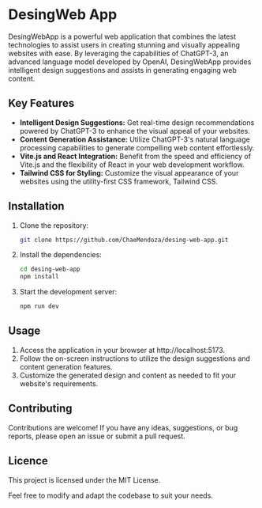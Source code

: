 # DesingWeb App

DesingWebApp is a powerful web application that combines the latest technologies to assist users in creating stunning and visually appealing websites with ease. By leveraging the capabilities of ChatGPT-3, an advanced language model developed by OpenAI, DesingWebApp provides intelligent design suggestions and assists in generating engaging web content.

## Key Features

- **Intelligent Design Suggestions:** Get real-time design recommendations powered by ChatGPT-3 to enhance the visual appeal of your websites.
- **Content Generation Assistance:** Utilize ChatGPT-3's natural language processing capabilities to generate compelling web content effortlessly.
- **Vite.js and React Integration:** Benefit from the speed and efficiency of Vite.js and the flexibility of React in your web development workflow.
- **Tailwind CSS for Styling:** Customize the visual appearance of your websites using the utility-first CSS framework, Tailwind CSS.

## Installation

1. Clone the repository:
   ```bash
   git clone https://github.com/ChaeMendoza/desing-web-app.git
2. Install the dependencies:
   ```bash
   cd desing-web-app
   npm install
3. Start the development server:
   ```bash
   npm run dev
   
## Usage
1. Access the application in your browser at http://localhost:5173.
2. Follow the on-screen instructions to utilize the design suggestions and content generation features.
3. Customize the generated design and content as needed to fit your website's requirements.

## Contributing

Contributions are welcome! If you have any ideas, suggestions, or bug reports, please open an issue or submit a pull request.

## Licence
This project is licensed under the MIT License.

Feel free to modify and adapt the codebase to suit your needs.
